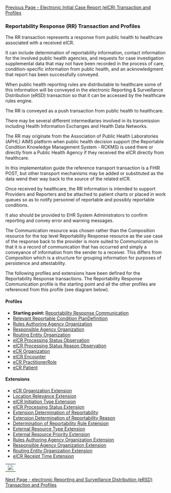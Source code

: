 [Previous Page - Electronic Initial Case Report (eICR) Transaction and Profiles](electronic_initial_case_report_eicr_transaction_and_profiles.html)

### Reportability Response (RR) Transaction and Profiles

The RR transaction represents a response from public health to healthcare associated with a received eICR.

It can include determination of reportability information, contact information for the involved public health agencies, and requests for case investigation supplemental data that may not have been recorded in the process of care, condition-specific information from public health, and an acknowledgment that report has been successfully conveyed. 

When public health reporting rules are distributable to healthcare some of this information will be conveyed in the electronic Reporting & Surveillance Distribution (eRSD) transaction so that it can be accessed by the healthcare rules engine.

The RR is conveyed as a push transaction from public health to healthcare.

There may be several different intermediaries involved in its transmission including Health Information Exchanges and Health Data Networks.

The RR may originate from the Association of Public Health Laboratories (APHL) AIMS platform when public health decision support (the Reportable Condition Knowledge Management System - RCKMS) is used there or directly from a Public Health Agency if they received the eICR directly from healthcare. 

In this implementation guide the reference transport transaction is a FHIR POST, but other transport mechanisms may be added or substituted as the data wend their way back to the source of the related eICR.

Once received by healthcare, the RR information is intended to support Providers and Reporters and be attached to patient charts or placed in work queues so as to notify personnel of reportable and possibly reportable conditions.

It also should be provided to EHR System Administrators to confirm reporting and convey error and warning messages.

The Communication resource was chosen rather than the Composition resource for the top level Reportability Response resource as the use case of the response back to the provider is more suited to Communication in that it is a record of communication that has occurred and simply a conveyance of information from the sender to a receiver. This differs from Composition which is a structure for grouping information for purposes of persistence and attestability.

The following profiles and extensions have been defined for the Reportability Response transactions. The Reportability Response Communication profile is the starting point and all the other profiles are referenced from this profile (see diagram below).

#### Profiles
<ul>
  <li><b>Starting point: </b><a href="StructureDefinition-rr-communication.html">Reportability Response Communication</a></li>
  <li><a href="StructureDefinition-rr-relevant-reportable-condition-plandefinition.html">Relevant Reportable Condition PlanDefinition</a></li>
  <li><a href="StructureDefinition-rr-rules-authoring-agency-organization.html">Rules Authoring Agency Organization</a></li>
  <li><a href="StructureDefinition-rr-responsible-agency-organization.html">Responsible Agency Organization</a></li>
  <li><a href="StructureDefinition-rr-routing-entity-organization.html">Routing Entity Organization</a></li>
  <li><a href="StructureDefinition-rr-eicr-processing-status-observation.html">eICR Processing Status Observation</a></li>
  <li><a href="StructureDefinition-rr-eicr-processing-status-reason-observation.html">eICR Processing Status Reason Observation</a></li>
  <li><a href="StructureDefinition-us-ph-organization.html">eCR Organization</a></li>
  <li><a href="StructureDefinition-us-ph-encounter.html">eICR Encounter</a></li>
  <li><a href="StructureDefinition-us-ph-practitionerrole.html">eCR PractitionerRole</a></li>
  <li><a href="StructureDefinition-us-ph-patient.html">eCR Patient</a></li>
</ul>

#### Extensions
<ul>
  <li><a href="StructureDefinition-ecr-organization-extension.html">eCR Organization Extension</a></li>
  <li><a href="StructureDefinition-rr-location-relevance-extension.html">Location Relevance Extension</a></li>
  <li><a href="StructureDefinition-eicr-initiation-type-extension.html">eICR Initiation Type Extension</a></li>
  <li><a href="StructureDefinition-rr-eicr-processing-status-extension.html">eICR Processing Status Extension</a></li>
  <li><a href="StructureDefinition-rr-determination-of-reportability-extension.html">Extension Determination of Reportability</a></li>
  <li><a href="StructureDefinition-rr-determination-of-reportability-reason-extension.html">Extension Determination of Reportability Reason</a></li>
  <li><a href="StructureDefinition-rr-determination-of-reportability-rule-extension.html">Determination of Reportability Rule Extension</a></li>
  <li><a href="StructureDefinition-rr-external-resource-type-extension.html">External Resource Type Extension</a></li>
  <li><a href="StructureDefinition-rr-priority-extension.html">External Resource Priority Extension</a></li>
  <li><a href="StructureDefinition-rr-rules-authoring-agency-organization-extension.html">Rules Authoring Agency Organization Extension</a></li>
  <li><a href="StructureDefinition-rr-responsible-agency-organization-extension.html">Responsible Agency Organization Extension</a></li>
  <li><a href="StructureDefinition-rr-routing-entity-organization-extension.html">Routing Entity Organization Extension</a></li>
  <li><a href="StructureDefinition-rr-eicr-receipt-time-extension.html">eICR Receipt Time Extension</a></li>
</ul>

<table><tr><td><img src="FHIR RR Profile Hierarchy.png" /></td></tr></table>

[Next Page - electronic Reporting and Surveillance Distribution (eRSD) Transaction and Profiles](electronic_reporting_and_surveillance_distribution_ersd_transaction_and_profiles.html)